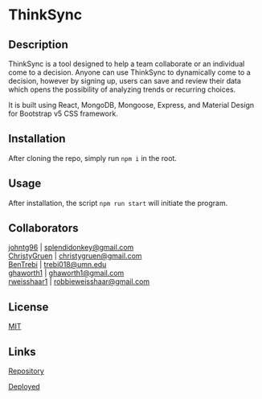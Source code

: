 # ThinkSync


## Description
ThinkSync is a tool designed to help a team collaborate or an individual come to a decision.  Anyone can use ThinkSync to dynamically come to a decision, however by signing up, users can save and review their data which opens the possibility of analyzing trends or recurring choices.

It is built using React, MongoDB, Mongoose, Express, and Material Design for Bootstrap v5 CSS framework.


## Installation

After cloning the repo, simply run `npm i` in the root.

## Usage

After installation, the script `npm run start` will initiate the program.


## Collaborators

[johntg96](https://github.com/johntg96)         | [splendidonkey@gmail.com](mailto:splendidonkey@gmail.com)  
[ChristyGruen](https://github.com/ChristyGruen) | [christygruen@gmail.com](mailto:christygruen@gmail.com)  
[BenTrebi](https://github.com/BenTrebi)         | [trebi018@umn.edu](mailto:trebi018@umn.edu)  
[ghaworth1](https://github.com/ghaworth1)       | [ghaworth1@gmail.com](mailto:ghaworth1@gmail.com)  
[rweisshaar1](https://github.com/rweisshaar1)   | [robbieweisshaar@gmail.com](mailto:robbieweisshaar@gmail.com)  

## License

[MIT](https://choosealicense.com/licenses/mit/)

## Links

[Repository](https://github.com/BenTrebi/ThinkSync)

[Deployed](https://thinksync-1e5fbc55e5f7.herokuapp.com)